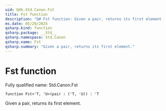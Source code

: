 ```yaml
---
uid: Qdk.Std.Canon.Fst
title: Fst function
description: "Q# Fst function: Given a pair, returns its first element."
ms.date: 05/29/2025
qsharp.kind: function
qsharp.package: __Std__
qsharp.namespace: Std.Canon
qsharp.name: Fst
qsharp.summary: "Given a pair, returns its first element."
---
```


# Fst function

Fully qualified name: Std.Canon.Fst

```qsharp
function Fst<'T, 'U>(pair : ('T, 'U)) : 'T
```

Given a pair, returns its first element.
